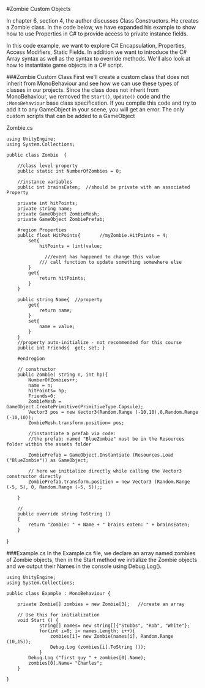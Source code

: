 #Zombie Custom Objects

In chapter 6, section 4, the author discusses Class Constructors. He creates a Zombie class.  In the code below, we have expanded his example to show how to use Properties in C# to provide access to private instance fields.  

In this code example, we want to explore C# Encapsulation, Properties, Access Modifiers, Static Fields. In addition we want to introduce the C# Array syntax as well as the syntax to override methods. We'll also look at how to instantiate game objects in a C# script.

###Zombie Custom Class
First we'll create a custom class that does not inherit from MonoBehaviour and see how we can use these types of classes in our projects.   Since the class does not inherit from MonoBehaviour, we removed the ``Start()``, ``Update()`` code and the ``:MonoBehaviour`` base class specification. If you compile this code and try to add it to any GameObject in your scene, you will get an error.  The only custom scripts that can be added to a GameObject 

Zombie.cs
```
using UnityEngine;
using System.Collections;

public class Zombie  {
	
	//class level property
	public static int NumberOfZombies = 0;

	//instance variables
	public int brainsEaten;  //should be private with an associated Property
	
	private int hitPoints;
	private string name;
	private GameObject ZombieMesh; 
	private GameObject ZombiePrefab;

	#region Properties
    public float HitPoints{       //myZombie.HitPoints = 4;
		set{
			hitPoints = (int)value;

			  ///event has happened to change this value
			/// call function to update something somewhere else 
		}
		get{
			return hitPoints;
		}
	}
	
	public string Name{  //property
		get{
			return name;
		}
		set{
			name = value;
		}
	}
	//property auto-initialize - not recommended for this course
	public int Friends{  get; set; }
	
	#endregion
	
	// constructor
	public Zombie( string n, int hp){
		NumberOfZombies++;
		name = n;
		hitPoints= hp;
		Friends=0;
		ZombieMesh = GameObject.CreatePrimitive(PrimitiveType.Capsule);
		Vector3 pos = new Vector3(Random.Range (-10,10),0,Random.Range (-10,10));
		ZombieMesh.transform.position= pos;
		
		//instantiate a prefab via code: 
		//the prefab: named "BlueZombie" must be in the Resources folder within the assets folder
		
		ZombiePrefab = GameObject.Instantiate (Resources.Load ("BlueZombie")) as GameObject;

		// here we initialize directly while calling the Vector3 constructor directly
		ZombiePrefab.transform.position = new Vector3 (Random.Range (-5, 5), 0, Random.Range (-5, 5));;

	}
	
	//
	public override string ToString ()
	{
		return "Zombie: " + Name + " brains eaten: " + brainsEaten;
	}
```
	
}

###Example.cs
In the Example.cs file, we declare an array named zombies of Zombie objects, then in the Start method we initialize the Zombie objects and we output their Names in the console using Debug.Log().
```
using UnityEngine;
using System.Collections;

public class Example : MonoBehaviour {

	private Zombie[] zombies = new Zombie[3];   //create an array 

	// Use this for initialization
	void Start () {
			string[] names= new string[]{"Stubbs", "Rob", "White"};
			for(int i=0; i< names.Length; i++){
				zombies[i]= new Zombie(names[i], Random.Range (10,15));
				Debug.Log (zombies[i].ToString ());
			}
		Debug.Log ("first guy " + zombies[0].Name);
		zombies[0].Name= "Charles";
	}
	
}
```
